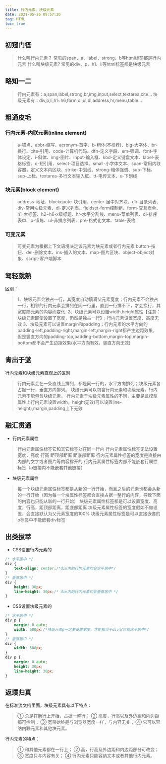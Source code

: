 ```yaml
---
title: 行内元素、块级元素
date: 2021-05-26 09:57:20
tag: HTML
toc: true
---
```


## 初窥门径
>什么叫行内元素？
常见的span、a、label、strong、b等html标签都是行内元素
>什么叫块级元素?
常见的div、p、h1、li等html标签都是块级元素

## 略知一二
>行内元素有：a,span,label,strong,br,img,input,select,textarea,cite...
>块级元素有：div,p,li,h1~h6,form,ol,ul,dl,address,hr,menu,table...

## 粗通皮毛
### 行内元素-内联元素(inline element)
>a-锚点、abbr-缩写、acronym-首字、b-粗体(不推荐)、big-大字体、br-换行、cite-引用、code-计算机代码、dfn-定义字段、em-强调、font-字体设定、i-斜体、img-图片、input-输入框、kbd-定义键盘文本、label-表格标签、q-短引用、select-项目选择、small-小字体文本、span-常用内联容器，定义文本内区块、strike-中划线、strong-粗体强调、sub-下标、sup-上标、textarea-多行文本输入框、tt-电传文本、u-下划线
### 块元素(block element)
>address-地址、blockquote-块引用、center-居中对齐块、dir-目录列表、div-常用块级元素、dl-定义列表、fieldset-form控制组、form-交互表单、h1-大标签、h2~h6-x级标题、hr-水平分割线、menu-菜单列表、ol-排序表单、p-锻炼、ul-非排序列表、pre-格式化文本、table-表格
### 可变元素
>可变元素为根据上下文语境决定该元素为块元素或者行内元素
>button-按钮、del-删除文本、ins-插入的文本、map-图片区块、object-object对象、script-客户端脚本

## 驾轻就熟
区别：
>1、块级元素会独占一行，其宽度自动填满父元素宽度；行内元素不会独占一行，相邻的行内元素会排列在同一行里，直到一行排不下，才会换行，其宽度随元素的内容而变化.
>2、块级元素可以设置width,height属性【注意：块级元素即使设置了宽度，仍然是独占一行】; 行内元素设置宽度、高度无效
>3、块级元素可以设置margin和padding；行内元素的水平方向的padding-left,padding-right,margin-left,margin-right都产生边距效果，但是竖直方向的padding-top,padding-bottom,margin-top,margin-bottom都不会产生边距效果(水平方向有效，竖直方向无效)

## 青出于蓝
行内元素和块级元素直观上的区别
>行内元素会在一条直线上排列，都是同一行的，水平方向排列；块级元素各占据一行，垂直方向排列。
>块级元素可以包含行内元素和块级元素。行内元素不能包含块级元素。
>行内元素于块级元素属性的不同，主要是盒模型属性上行内元素设置width，height无效(可以设置line-height),margin,padding上下无效

## 融汇贯通
* 行内元素属性
>行内元素属性标签它和其它标签处在同一行内
行内元素属性标签无法设置宽度，高度 行高 距顶部距离 距底部距离
行内元素属性标签的宽度是直接由内部的文字或者图片等内容撑开的
行内元素属性标签内部不能嵌套行属性标签（a链接内不能嵌套其他链接）

* 块级元素属性
>每一个块级元素属性标签都是从新的一行开始，而且之后的元素也都会从新的一行开始（因为每一个块属性标签都会直接占据一整行的内容，导致下面的内容也只能从新的一行开始）
块级元素属性标签都是可以设置宽度、高度，行高，距顶部距离，距底部距离
块级元素属性标签的宽度假如不做设置，会直接默认为父元素宽度的100%
块级元素属性标签是可以直接嵌套的
p标签中不能嵌套div标签

## 出类拔萃
* CSS设置行内元素的
```css
/* 水平居中 */
div {
    text-align: center;/*div内的行内元素均会水平居中*/
}
/* 垂直居中 */
div {
    height: 30px;
    line-height: 30px;/* div内的行内元素均会垂直居中 */
}
```
* CSS设置块级元素的
```css
/* 水平居中 */
div p {
    margin: 0 auto;
    width: 500px;/*块级元素p一定要设置宽度，才能相当于div父容器水平居中*/
}
/* 垂直居中 */
div {
    width: 500px;
}
div p {
    margin: 0 auto;
    height: 30px;
    line-height: 30px;
}
```

## 返璞归真
在标准流文档里面，块级元素具有以下特点：
>① 总是在新行上开始，占据一整行；
② 高度，行高以及外边距和内边距都可控制；
③ 宽带始终是与浏览器宽度一样，与内容无关；
④ 它可以容纳内联元素和其他块元素。

行内元素的特点：
>① 和其他元素都在一行上；
② 高，行高及外边距和内边距部分可改变；
③ 宽度只与内容有关；
④ 行内元素只能容纳文本或者其他行内元素。